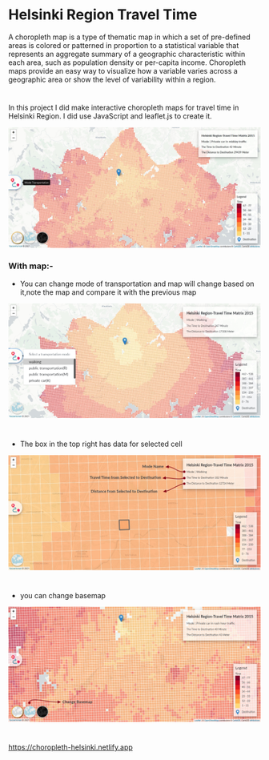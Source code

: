 # Helsinki Region Travel Time
A choropleth map is a type of thematic map in which a set of pre-defined areas is colored or patterned in proportion to a statistical variable that represents an aggregate summary of a geographic characteristic within each area, such as population density or per-capita income.
Choropleth maps provide an easy way to visualize how a variable varies across a geographic area or show the level of variability within a region.
#
In this project I did make interactive choropleth maps for travel time in Helsinki Region. I did use JavaScript and leaflet.js to create it.

![Project's Image](image/image.jpg)
### With map:-
* You can change mode of transportation and map will change based on it,note the map and compare it with the previous map 

![Change Mode](image/walking.jpg)

#
* The box in the top right has data for selected cell

![TopRight box](image/tooltip.jpg)

#
* you can change basemap

![TopRight box](image/change.jpg)

#
https://choropleth-helsinki.netlify.app
